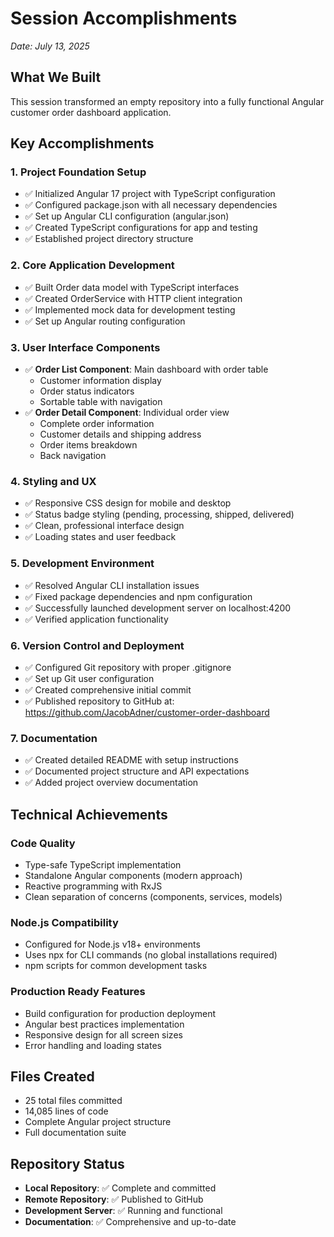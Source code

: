 # Session Accomplishments

*Date: July 13, 2025*

## What We Built

This session transformed an empty repository into a fully functional Angular customer order dashboard application.

## Key Accomplishments

### 1. Project Foundation Setup
- ✅ Initialized Angular 17 project with TypeScript configuration
- ✅ Configured package.json with all necessary dependencies
- ✅ Set up Angular CLI configuration (angular.json)
- ✅ Created TypeScript configurations for app and testing
- ✅ Established project directory structure

### 2. Core Application Development
- ✅ Built Order data model with TypeScript interfaces
- ✅ Created OrderService with HTTP client integration
- ✅ Implemented mock data for development testing
- ✅ Set up Angular routing configuration

### 3. User Interface Components
- ✅ **Order List Component**: Main dashboard with order table
  - Customer information display
  - Order status indicators
  - Sortable table with navigation
- ✅ **Order Detail Component**: Individual order view
  - Complete order information
  - Customer details and shipping address
  - Order items breakdown
  - Back navigation

### 4. Styling and UX
- ✅ Responsive CSS design for mobile and desktop
- ✅ Status badge styling (pending, processing, shipped, delivered)
- ✅ Clean, professional interface design
- ✅ Loading states and user feedback

### 5. Development Environment
- ✅ Resolved Angular CLI installation issues
- ✅ Fixed package dependencies and npm configuration
- ✅ Successfully launched development server on localhost:4200
- ✅ Verified application functionality

### 6. Version Control and Deployment
- ✅ Configured Git repository with proper .gitignore
- ✅ Set up Git user configuration
- ✅ Created comprehensive initial commit
- ✅ Published repository to GitHub at: https://github.com/JacobAdner/customer-order-dashboard

### 7. Documentation
- ✅ Created detailed README with setup instructions
- ✅ Documented project structure and API expectations
- ✅ Added project overview documentation

## Technical Achievements

### Code Quality
- Type-safe TypeScript implementation
- Standalone Angular components (modern approach)
- Reactive programming with RxJS
- Clean separation of concerns (components, services, models)

### Node.js Compatibility
- Configured for Node.js v18+ environments
- Uses npx for CLI commands (no global installations required)
- npm scripts for common development tasks

### Production Ready Features
- Build configuration for production deployment
- Angular best practices implementation
- Responsive design for all screen sizes
- Error handling and loading states

## Files Created
- 25 total files committed
- 14,085 lines of code
- Complete Angular project structure
- Full documentation suite

## Repository Status
- **Local Repository**: ✅ Complete and committed
- **Remote Repository**: ✅ Published to GitHub
- **Development Server**: ✅ Running and functional
- **Documentation**: ✅ Comprehensive and up-to-date